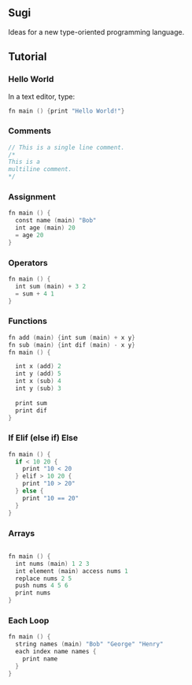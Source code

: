 ## Sugi

Ideas for a new type-oriented programming language.

## Tutorial

### Hello World

In a text editor, type: 

```v
fn main () {print "Hello World!"}
```

### Comments

```v
// This is a single line comment.
/* 
This is a
multiline comment. 
*/  
```

### Assignment

```v
fn main () {
  const name (main) "Bob"
  int age (main) 20
  = age 20
}
```

### Operators
```v
fn main () {
  int sum (main) + 3 2
  = sum + 4 1
}
```
### Functions
```v
fn add (main) {int sum (main) + x y}
fn sub (main) {int dif (main) - x y}
fn main () {

  int x (add) 2
  int y (add) 5
  int x (sub) 4
  int y (sub) 3
  
  print sum 
  print dif
}
```
### If Elif (else if) Else
```v
fn main () {
  if < 10 20 {
    print "10 < 20
  } elif > 10 20 {
    print "10 > 20"
  } else {
    print "10 == 20"
  }
}
```
### Arrays
```v

fn main () {
  int nums (main) 1 2 3
  int element (main) access nums 1
  replace nums 2 5
  push nums 4 5 6
  print nums
}
```
### Each Loop
```v
fn main () {
  string names (main) "Bob" "George" "Henry"
  each index name names {
    print name
  }
}
```
